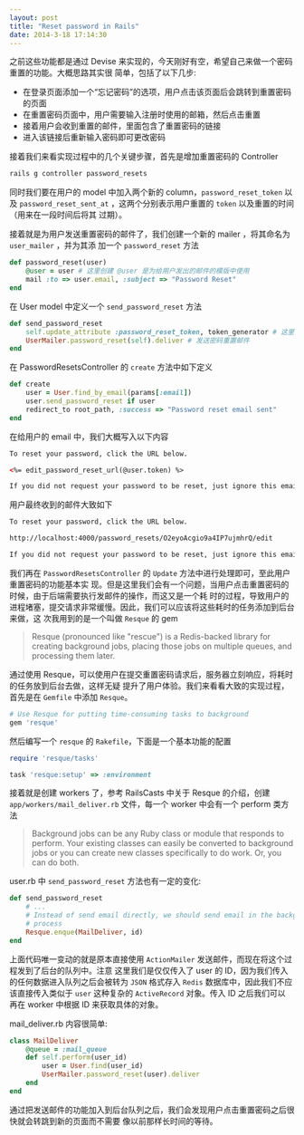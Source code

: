 ```yaml
---
layout: post
title: "Reset password in Rails"
date: 2014-3-18 17:14:30
---
```

之前这些功能都是通过 Devise 来实现的，今天刚好有空，希望自己来做一个密码重置的功能。大概思路其实很
简单，包括了以下几步:

* 在登录页面添加一个“忘记密码”的选项，用户点击该页面后会跳转到重置密码的页面
* 在重置密码页面中，用户需要输入注册时使用的邮箱，然后点击重置
* 接着用户会收到重置的邮件，里面包含了重置密码的链接
* 进入该链接后重新输入密码即可更改密码

接着我们来看实现过程中的几个关键步骤，首先是增加重置密码的 Controller
```bash
rails g controller password_resets
```

同时我们要在用户的 model 中加入两个新的 column，`password_reset_token` 以及
 `password_reset_sent_at` ，这两个分别表示用户重置的 `token` 以及重置的时间（用来在一段时间后将其
 过期）。

接着就是为用户发送重置密码的邮件了，我们创建一个新的 mailer ，将其命名为 `user_mailer` ，并为其添
加一个 `password_reset` 方法
```ruby
def password_reset(user)
    @user = user # 这里创建 @user 是为给用户发出的邮件的模版中使用
    mail :to => user.email, :subject => "Password Reset"
end
```

在 User model 中定义一个 `send_password_reset` 方法
```ruby
def send_password_reset
    self.update_attribute :password_reset_token, token_generator # 这里 token_generator 方法需要自己定义
    UserMailer.password_reset(self).deliver # 发送密码重置邮件
end
```

在 PasswordResetsController 的 `create` 方法中如下定义
```ruby
def create
    user = User.find_by_email(params[:email])
    user.send_password_reset if user
    redirect_to root_path, :success => "Password reset email sent"
end
```

在给用户的 email 中，我们大概写入以下内容
```html
To reset your password, click the URL below.

<%= edit_password_reset_url(@user.token) %>

If you did not request your password to be reset, just ignore this email and your password will continue to stay the same.
```

用户最终收到的邮件大致如下
```html
To reset your password, click the URL below.

http://localhost:4000/password_resets/O2eyoAcgio9a4IP7ujmhrQ/edit

If you did not request your password to be reset, just ignore this email and your password will continue to stay the same.
```

我们再在 `PasswordResetsController` 的 `Update` 方法中进行处理即可，至此用户重置密码的功能基本实
现。但是这里我们会有一个问题，当用户点击重置密码的时候，由于后端需要执行发邮件的操作，而这又是一个耗
时的过程，导致用户的进程堵塞，提交请求非常缓慢。因此，我们可以应该将这些耗时的任务添加到后台来做，这
次我用到的是一个叫做 `Resque` 的 gem

> Resque (pronounced like "rescue") is a Redis-backed library for creating
> background jobs, placing those jobs on multiple queues, and processing them
> later.

通过使用 Resque，可以使用户在提交重置密码请求后，服务器立刻响应，将耗时的任务放到后台去做，这样无疑
提升了用户体验。我们来看看大致的实现过程，首先是在 `Gemfile` 中添加 `Resque`。

```ruby
# Use Resque for putting time-consuming tasks to background
gem 'resque'
```

然后编写一个 `resque` 的 `Rakefile`，下面是一个基本功能的配置

```ruby
require 'resque/tasks'

task 'resque:setup' => :environment
```

接着就是创建 workers 了，参考 RailsCasts 中关于 Resque 的介绍，创建
 `app/workers/mail_deliver.rb` 文件，每一个 worker 中会有一个 perform 类方法

> Background jobs can be any Ruby class or module that responds to perform.
> Your existing classes can easily be converted to background jobs or you can
> create new classes specifically to do work. Or, you can do both.

user.rb 中 `send_password_reset` 方法也有一定的变化:

```ruby
def send_password_reset
    # ...
    # Instead of send email directly, we should send email in the background
    # process
    Resque.enque(MailDeliver, id)
end
```
上面代码唯一变动的就是原本直接使用 `ActionMailer` 发送邮件，而现在将这个过程发到了后台的队列中。注意
这里我们是仅仅传入了 user 的 ID，因为我们传入的任何数据进入队列之后会被转为 `JSON` 格式存入 `Redis`
数据库中，因此我们不应该直接传入类似于 `user` 这种复杂的 `ActiveRecord` 对象。传入 ID 之后我们可以
再在 worker 中根据 ID 来获取具体的对象。

mail_deliver.rb 内容很简单:
```ruby
class MailDeliver
    @queue = :mail_queue
    def self.perform(user_id)
        user = User.find(user_id)
        UserMailer.password_reset(user).deliver
    end
end
```
通过把发送邮件的功能加入到后台队列之后，我们会发现用户点击重置密码之后很快就会转跳到新的页面而不需要
像以前那样长时间的等待。
